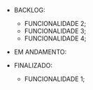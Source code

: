 * BACKLOG:
    
    * FUNCIONALIDADE 2;
    * FUNCIONALIDADE 3;
    * FUNCIONALIDADE 4;

* EM ANDAMENTO:
    

* FINALIZADO:
    * FUNCIONALIDADE 1;
